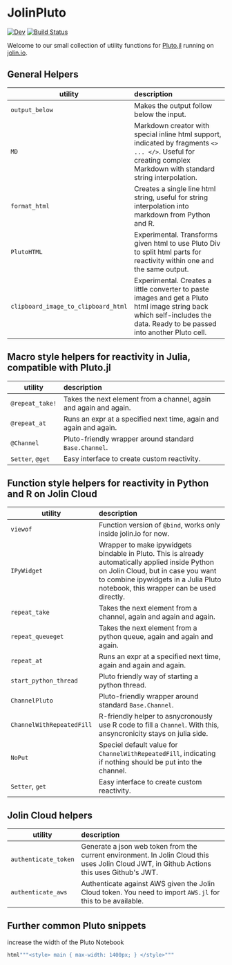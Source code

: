 # JolinPluto

[![Dev](https://img.shields.io/badge/docs-dev-blue.svg)](https://jolin-io.github.io/JolinPluto.jl/dev/)
[![Build Status](https://github.com/jolin-io/JolinPluto.jl/actions/workflows/CI.yml/badge.svg?branch=main)](https://github.com/jolin-io/JolinPluto.jl/actions/workflows/CI.yml?query=branch%3Amain)
<!-- [![Coverage](https://codecov.io/gh/jolin-io/JolinPluto.jl/branch/main/graph/badge.svg)](https://codecov.io/gh/jolin-io/JolinPluto.jl) -->

Welcome to our small collection of utility functions for [Pluto.jl](https://github.com/fonsp/Pluto.jl) running on [jolin.io](https://jolin.io).

## General Helpers

| utility | description |
| ------- |:----------- |
| `output_below` | Makes the output follow below the input. |
| `MD` | Markdown creator with special inline html support, indicated by fragments `<> ... </>`. Useful for creating complex Markdown with standard string interpolation. |
| `format_html` | Creates a single line html string, useful for string interpolation into markdown from Python and R. |
| `PlutoHTML` | Experimental. Transforms given html to use Pluto Div to split html parts for reactivity within one and the same output. |
| `clipboard_image_to_clipboard_html` | Experimental. Creates a little converter to paste images and get a Pluto html image string back which self-includes the data. Ready to be passed into another Pluto cell. |


## Macro style helpers for reactivity in Julia, compatible with Pluto.jl

| utility | description |
| ------- |:----------- |
| `@repeat_take!` | Takes the next element from a channel, again and again and again. |
| `@repeat_at` | Runs an expr at a specified next time, again and again and again. |
| `@Channel` | Pluto-friendly wrapper around standard `Base.Channel`. |
| `Setter`, `@get` | Easy interface to create custom reactivity. |


## Function style helpers for reactivity in Python and R on Jolin Cloud

| utility | description |
| ------- |:----------- |
| `viewof` | Function version of `@bind`, works only inside jolin.io for now. |
| `IPyWidget` | Wrapper to make ipywidgets bindable in Pluto. This is already automatically applied inside Python on Jolin Cloud, but in case you want to combine ipywidgets in a Julia Pluto notebook, this wrapper can be used directly. | 
| `repeat_take` | Takes the next element from a channel, again and again and again. |
| `repeat_queueget` | Takes the next element from a python queue, again and again and again. |
| `repeat_at` | Runs an expr at a specified next time, again and again and again. |
| `start_python_thread` | Pluto friendly way of starting a python thread. |
| `ChannelPluto` | Pluto-friendly wrapper around standard `Base.Channel`. |
| `ChannelWithRepeatedFill` | R-friendly helper to asnycronously use R code to fill a `Channel`. With this, ansyncronicity stays on julia side. |
| `NoPut` | Speciel default value for `ChannelWithRepeatedFill`, indicating if nothing should be put into the channel. | 
| `Setter`, `get` | Easy interface to create custom reactivity. |


## Jolin Cloud helpers

| utility | description |
| ------- |:----------- |
| `authenticate_token` | Generate a json web token from the current environment. In Jolin Cloud this uses Jolin Cloud JWT, in Github Actions this uses Github's JWT. |
| `authenticate_aws` | Authenticate against AWS given the Jolin Cloud token. You need to import `AWS.jl` for this to be available. |


## Further common Pluto snippets

increase the width of the Pluto Notebook
```julia
html"""<style> main { max-width: 1400px; } </style>"""
```
